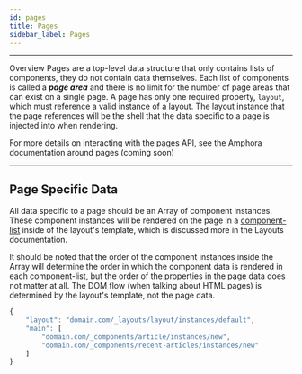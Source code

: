 ```yaml
---
id: pages
title: Pages
sidebar_label: Pages
---
```

---

Overview
Pages are a top-level data structure that only contains lists of components, they do not contain data themselves. Each list of components is called a ***page area*** and there is no limit for the number of page areas that can exist on a single page. A page has only one required property, `layout`, which must reference a valid instance of a layout. The layout instance that the page references will be the shell that the data specific to a page is injected into when rendering.

For more details on interacting with the pages API, see the Amphora documentation around pages (coming soon)

---

## Page Specific Data
All data specific to a page should be an Array of component instances. These component instances will be rendered on the page in a [component-list](https://claycms.gitbook.io/kiln/kiln-fundamentals/components/manipulating-components#component-lists)  inside of the layout's template, which is discussed more in the Layouts documentation.

It should be noted that the order of the component instances inside the Array will determine the order in which the component data is rendered in each component-list, but the order of the properties in the page data does not matter at all. The DOM flow (when talking about HTML pages) is determined by the layout's template, not the page data.

```js
{
    "layout": "domain.com/_layouts/layout/instances/default",
    "main": [
        "domain.com/_components/article/instances/new",
        "domain.com/_components/recent-articles/instances/new"
    ]
}
```

